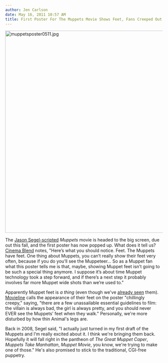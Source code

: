 ```yaml
---
author: Jen Carlson
date: May 16, 2011 10:57 AM
title: First Poster For The Muppets Movie Shows Feet, Fans Creeped Out
---
```


<p><span class="mt-enclosure mt-enclosure-image" style="display: inline;"> <img alt="muppetsposter0511.jpg" src="https://web.archive.org/web/20110518083125im_/http://gothamist.com/attachments/arts_jen/muppetsposter0511.jpg" width="640" height="644" class="image-none"> </span></p>

<p>The <a href="https://web.archive.org/web/20110518083125/http://gothamist.com/2009/03/24/jason_segel.php">Jason Segel-scripted</a> <em>Muppets</em> movie is headed to the big screen, due out this fall, and the first poster has now popped up. What does it tell us? <a href="https://web.archive.org/web/20110518083125/http://www.cinemablend.com/new/The-Muppets-First-Poster-Shows-Their-Feet-24704.html">Cinema Blend</a> notes, &quot;Here&#x2019;s what you should notice. Feet. The Muppets have feet. One thing about Muppets, you can&#x2019;t really show their feet very often, because if you do you&#x2019;ll see the Muppeteer... So as a Muppet fan what this poster tells me is that, maybe, showing Muppet feet isn&#x2019;t going to be such a special thing anymore. I suppose it&#x2019;s about time Muppet technology took a step forward, and if there&#x2019;s a next step it probably involves far more Muppet wide shots than we&#x2019;re used to.&quot;</p>

<p>Apparently Muppet feet is <em>a thing</em> (even though we&apos;ve <a href="https://web.archive.org/web/20110518083125/http://gothamist.com/2011/05/09/mysterious_bike-in_movie_rolls_into.php">already seen</a> them). <a href="https://web.archive.org/web/20110518083125/http://www.movieline.com/2011/05/see-the-chillingly-creepy-new-muppets-poster.php">Movieline</a> calls the appearance of their feet on the poster &quot;chillingly creepy,&quot; saying, &quot;there are a few unassailable essential guidelines to film: the villain is always bad, the girl is always pretty, and you should never EVER see the Muppets&#x2019; feet when they walk.&quot; Personally, we&apos;re more disturbed by how thin Animal&apos;s legs are.</p>

<p>Back in 2008, Segel said, &quot;I actually just turned in my first draft of the Muppets and I&apos;m really excited about it. I think we&apos;re bringing them back. Hopefully it will fall right in the pantheon of <em>The Great Muppet Caper</em>, <em>Muppets Take Manhattan</em>, <em>Muppet Movie</em>, you know, we&apos;re trying to make one of those.&quot; He&apos;s also promised to stick to the traditional, CGI-free puppetry.</p>